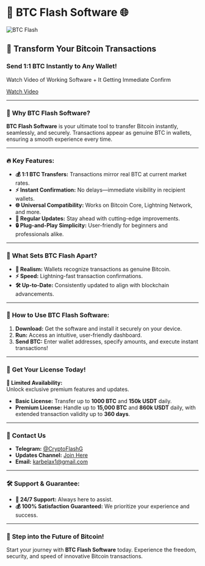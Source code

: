 # 🚀 **BTC Flash Software** 🌐  

![BTC Flash](https://github.com/user-attachments/assets/c9dc7b3a-b4fb-4956-ae97-a807d5d0821f)  

## **📢 Transform Your Bitcoin Transactions**  

### **Send 1:1 BTC Instantly to Any Wallet!**  

Watch Video of Working Software + It Getting Immediate Confirm  

[Watch Video](https://github.com/user-attachments/assets/09e956a7-02bb-4a1d-85f9-527eeed4fb82)  

---  

### 🌟 **Why BTC Flash Software?**  
**BTC Flash Software** is your ultimate tool to transfer Bitcoin instantly, seamlessly, and securely. Transactions appear as genuine BTC in wallets, ensuring a smooth experience every time.  

---  

### 🔥 **Key Features:**  
- **💰 1:1 BTC Transfers:** Transactions mirror real BTC at current market rates.  
- **⚡ Instant Confirmation:** No delays—immediate visibility in recipient wallets.  
- **🌐 Universal Compatibility:** Works on Bitcoin Core, Lightning Network, and more.  
- **🔄 Regular Updates:** Stay ahead with cutting-edge improvements.  
- **🔒 Plug-and-Play Simplicity:** User-friendly for beginners and professionals alike.  

---  

### 💎 **What Sets BTC Flash Apart?**  
- **👀 Realism:** Wallets recognize transactions as genuine Bitcoin.  
- **⚡ Speed:** Lightning-fast transaction confirmations.  
- **🛠️ Up-to-Date:** Consistently updated to align with blockchain advancements.  

---  

### 🚀 **How to Use BTC Flash Software:**  
1. **Download:** Get the software and install it securely on your device.  
2. **Run:** Access an intuitive, user-friendly dashboard.  
3. **Send BTC:** Enter wallet addresses, specify amounts, and execute instant transactions!  

---  

### 💼 **Get Your License Today!**  

**🔐 Limited Availability:**  
Unlock exclusive premium features and updates.  

- **Basic License:** Transfer up to **1000 BTC** and **150k USDT** daily.  
- **Premium License:** Handle up to **15,000 BTC** and **860k USDT** daily, with extended transaction validity up to **360 days**.  

---  

### 📩 **Contact Us**  
- **Telegram:** [@CryptoFlashG](https://t.me/CryptoFlashG)  
- **Updates Channel:** [Join Here](https://t.me/cryptoflashy)  
- **Email:** karbelax1@gmail.com
---  

### 🛠️ **Support & Guarantee:**  
- **📧 24/7 Support:** Always here to assist.  
- **💰 100% Satisfaction Guaranteed:** We prioritize your experience and success.  

---  

### 🛒 **Step into the Future of Bitcoin!**  
Start your journey with **BTC Flash Software** today. Experience the freedom, security, and speed of innovative Bitcoin transactions.  
